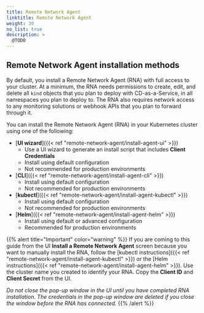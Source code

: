 ```yaml
---
title: Remote Network Agent
linktitle: Remote Network Agent
weight: 30
no_list: true
description: >
  @TODO
---
```




## Remote Network Agent installation methods

By default, you install a Remote Network Agent (RNA) with full access to your cluster. At a minimum, the RNA needs permissions to create, edit, and delete all `kind` objects that you plan to deploy with CD-as-a-Service, in all namespaces you plan to deploy to. The RNA also requires network access to any monitoring solutions or webhook APIs that you plan to forward through it.

You can install the Remote Network Agent (RNA) in your Kubernetes cluster using one of the following:

* [**UI wizard**]({{< ref "remote-network-agent/install-agent-ui" >}})
  * Use a UI wizard to generate an install script that includes **Client Credentials**
  * Install using default configuration
  * Not recommended for production environments
* [**CLI**]({{< ref "remote-network-agent/install-agent-cli" >}})
  * Install using default configuration
  * Not recommended for production environments
* [**kubectl**]({{< ref "remote-network-agent/install-agent-kubectl" >}})
  * Install using default configuration
  * Not recommended for production environments
* [**Helm**]({{< ref "remote-network-agent/install-agent-helm" >}})
  * Install using default or advanced configuration
  * Recommended for production environments

{{% alert title="Important" color="warning" %}}
If you are coming to this guide from the UI **Install a Remote Network Agent** screen because you want to manually install the RNA, follow the [kubectl instructions]({{< ref "remote-network-agent/install-agent-kubectl" >}}) or the [Helm instructions]({{< ref "remote-network-agent/install-agent-helm" >}}). Use the cluster name you created to identify your RNA. Copy the **Client ID** and **Client Secret** from the UI.

_Do not close the pop-up window in the UI until you have completed RNA installation. The credentials in the pop-up window are deleted if you close the window before the RNA has connected._
{{% /alert %}}

